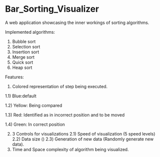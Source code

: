 # Bar_Sorting_Visualizer
A web application showcasing the inner workings of sorting algorithms.

Implemented algorithms:
1) Bubble sort
2) Selection sort
3) Insertion sort
4) Merge sort
5) Quick sort
6) Heap sort

Features:
1) Colored representation of step being executed.

  1.1) Blue:default
 
  1.2) Yellow: Being compared
  
  1.3) Red: Identified as in incorrect position and to be moved
  
  1.4) Green: In correct position
  
2) 3 Controls for visualizations
  2.1) Speed of visualization (5 speed levels)
  2.2) Data size ()
  2.3) Generation of new data (Randomly generate new data).
4) Time and Space complexity of algorithm being visualized.



